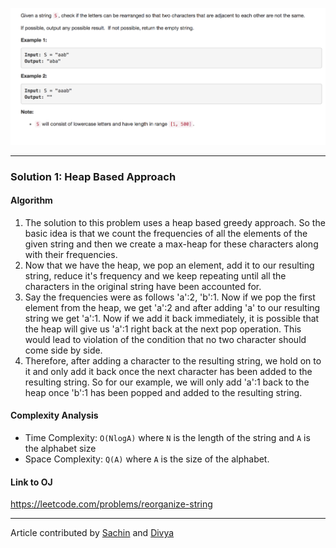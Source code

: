 <p align="center">
<img src="../../Images/Reorder_Strings.png" width="600">
</p>

---
### Solution 1: Heap Based Approach

#### Algorithm

1. The solution to this problem uses a heap based greedy approach. So the basic idea is that we count the frequencies of all the elements of the given string and then we create a max-heap for these characters along with their frequencies.
2. Now that we have the heap, we pop an element, add it to our resulting string, reduce it's frequency and we keep repeating until all the characters in the original string have been accounted for. 
3. Say the frequencies were as follows 'a':2, 'b':1. Now if we pop the first element from the heap, we get 'a':2 and after adding 'a' to our resulting string we get 'a':1. Now if we add it back immediately, it is possible that the heap will give us 'a':1 right back at the next pop operation. This would lead to violation of the condition that no two character should come side by side. 
4. Therefore, after adding a character to the resulting string, we hold on to it and only add it back once the next character has been added to the resulting string. So for our example, we will only add 'a':1 back to the heap once 'b':1 has been popped and added to the resulting string. 

#### Complexity Analysis

* Time Complexity: `O(NlogA)` where `N` is the length of the string and `A` is the alphabet size
* Space Complexity: `Q(A)` where `A` is the size of the alphabet.

#### Link to OJ

https://leetcode.com/problems/reorganize-string

---
Article contributed by [Sachin](https://github.com/edorado93) and [Divya](https://github.com/DivyaGodayal)
